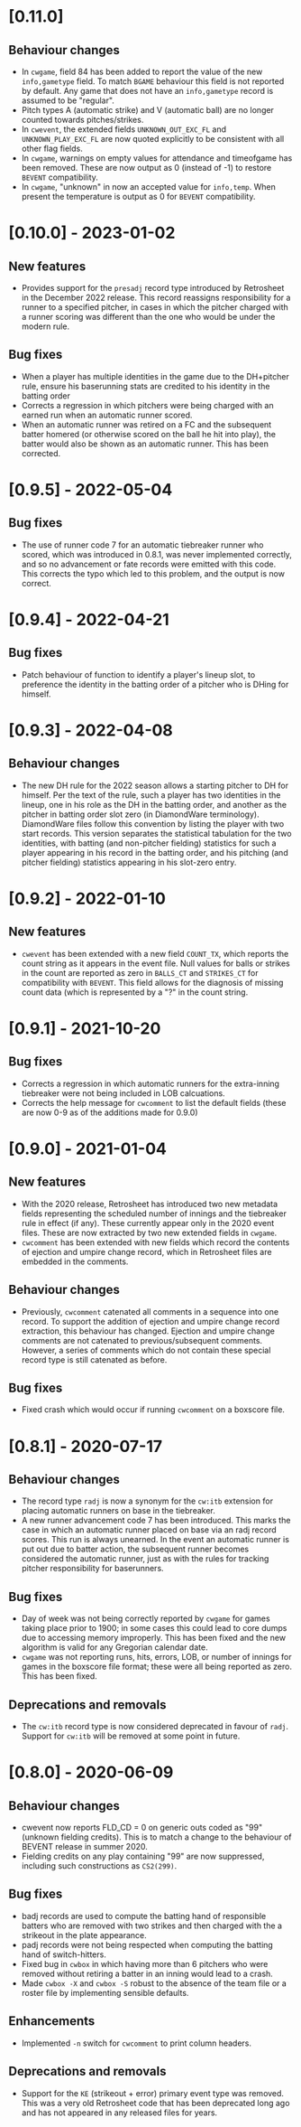 # [0.11.0]
	
## Behaviour changes
- In `cwgame`, field 84 has been added to report the value of the new `info,gametype`
  field.  To match `BGAME` behaviour this field is not reported by default.
  Any game that does not have an `info,gametype` record is assumed to be "regular".
- Pitch types A (automatic strike) and V (automatic ball) are no longer
  counted towards pitches/strikes.
- In `cwevent`, the extended fields `UNKNOWN_OUT_EXC_FL` and
  `UNKNOWN_PLAY_EXC_FL` are now quoted explicitly to be consistent with
  all other flag fields.
- In `cwgame`, warnings on empty values for attendance and timeofgame has been
  removed.  These are now output as 0 (instead of -1) to restore `BEVENT`
  compatibility.
- In `cwgame`, "unknown" in now an accepted value for `info,temp`.  When present
  the temperature is output as 0 for `BEVENT` compatibility.


# [0.10.0] - 2023-01-02

## New features
- Provides support for the `presadj` record type introduced by
  Retrosheet in the December 2022 release.  This record reassigns
  responsibility for a runner to a specified pitcher, in cases in
  which the pitcher charged with a runner scoring was different than
  the one who would be under the modern rule.

## Bug fixes
- When a player has multiple identities in the game due to the DH+pitcher rule,
  ensure his baserunning stats are credited to his identity in the
  batting order
- Corrects a regression in which pitchers were being charged with an earned
  run when an automatic runner scored.
- When an automatic runner was retired on a FC and the subsequent batter
  homered (or otherwise scored on the ball he hit into play), the
  batter would also be shown as an automatic runner.  This has been
  corrected.


# [0.9.5] - 2022-05-04

## Bug fixes
- The use of runner code 7 for an automatic tiebreaker runner who scored,
  which was introduced in 0.8.1, was never implemented correctly, and so
  no advancement or fate records were emitted with this code.
  This corrects the typo which led to this problem, and the output
  is now correct.


# [0.9.4] - 2022-04-21

## Bug fixes
- Patch behaviour of function to identify a player's lineup slot, to
  preference the identity in the batting order of a pitcher who is
  DHing for himself.


# [0.9.3] - 2022-04-08

## Behaviour changes
- The new DH rule for the 2022 season allows a starting pitcher to DH for
  himself.  Per the text of the rule, such a player has two identities in the
  lineup, one in his role as the DH in the batting order, and another as the
  pitcher in batting order slot zero (in DiamondWare terminology).
  DiamondWare files follow this convention by listing the player with two
  start records.  This version separates the statistical tabulation for the
  two identities, with batting (and non-pitcher fielding) statistics for
  such a player appearing in his record in the batting order, and his
  pitching (and pitcher fielding) statistics appearing in his slot-zero entry.


# [0.9.2] - 2022-01-10

## New features
- `cwevent` has been extended with a new field `COUNT_TX`, which reports
  the count string as it appears in the event file.  Null values for
  balls or strikes in the count are reported as zero in `BALLS_CT` and
  `STRIKES_CT` for compatibility with `BEVENT`.  This field allows for
  the diagnosis of missing count data (which is represented by a "?"
  in the count string.


# [0.9.1] - 2021-10-20

## Bug fixes
- Corrects a regression in which automatic runners for the extra-inning
  tiebreaker were not being included in LOB calcuations.
- Corrects the help message for `cwcomment` to list the default fields
  (these are now 0-9 as of the additions made for 0.9.0)


# [0.9.0] - 2021-01-04

## New features
- With the 2020 release, Retrosheet has introduced two new metadata
  fields representing the scheduled number of innings and the
  tiebreaker rule in effect (if any).  These currently appear only in
  the 2020 event files.  These are now extracted by two new extended
  fields in `cwgame`.
- `cwcomment` has been extended with new fields which record the
  contents of ejection and umpire change record, which in Retrosheet
  files are embedded in the comments.

## Behaviour changes
- Previously, `cwcomment` catenated all comments in a sequence into
  one record.  To support the addition of ejection and umpire change
  record extraction, this behaviour has changed.  Ejection and umpire
  change comments are not catenated to previous/subsequent comments.
  However, a series of comments which do not contain these special
  record type is still catenated as before.

## Bug fixes
- Fixed crash which would occur if running `cwcomment` on a boxscore
  file.


# [0.8.1] - 2020-07-17

## Behaviour changes
- The record type `radj` is now a synonym for the `cw:itb` extension
  for placing automatic runners on base in the tiebreaker.
- A new runner advancement code 7 has been introduced.  This marks
  the case in which an automatic runner placed on base via an radj
  record scores.  This run is always unearned.
  In the event an automatic runner is put out due to batter action,
  the subsequent runner becomes considered the automatic runner,
  just as with the rules for tracking pitcher responsibility for
  baserunners.

## Bug fixes
- Day of week was not being correctly reported by `cwgame` for games
  taking place prior to 1900; in some cases this could lead to
  core dumps due to accessing memory improperly.  This has been fixed
  and the new algorithm is valid for any Gregorian calendar date.
- `cwgame` was not reporting runs, hits, errors, LOB, or number of
  innings for games in the boxscore file format; these were all
  being reported as zero.  This has been fixed.

## Deprecations and removals
- The `cw:itb` record type is now considered deprecated in favour of
  `radj`.  Support for `cw:itb` will be removed at some point in future.


# [0.8.0] - 2020-06-09

## Behaviour changes
- cwevent now reports FLD_CD = 0 on generic outs coded as "99"
  (unknown fielding credits).  This is to match a change to the
  behaviour of BEVENT release in summer 2020.
- Fielding credits on any play containing "99" are now suppressed,
  including such constructions as `CS2(299)`.

## Bug fixes
- badj records are used to compute the batting hand of responsible
  batters who are removed with two strikes and then charged with the
  a strikeout in the plate appearance.
- padj records were not being respected when computing the batting
  hand of switch-hitters.
- Fixed bug in `cwbox` in which having more than 6 pitchers who were
  removed without retiring a batter in an inning would lead to a
  crash.
- Made `cwbox -X` and `cwbox -S` robust to the absence of the team
  file or a roster file by implementing sensible defaults.

## Enhancements
- Implemented `-n` switch for `cwcomment` to print column headers.

## Deprecations and removals
- Support for the `KE` (strikeout + error) primary event type was
  removed.  This was a very old Retrosheet code that has been
  deprecated long ago and has not appeared in any released files
  for years.


  

   

